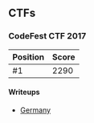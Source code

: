 ## CTFs

### CodeFest CTF 2017
Position | Score
------------ | -------------
#1 | 2290

#### Writeups

+ [Germany](WriteUps/CodeFest17/Germany.md)
